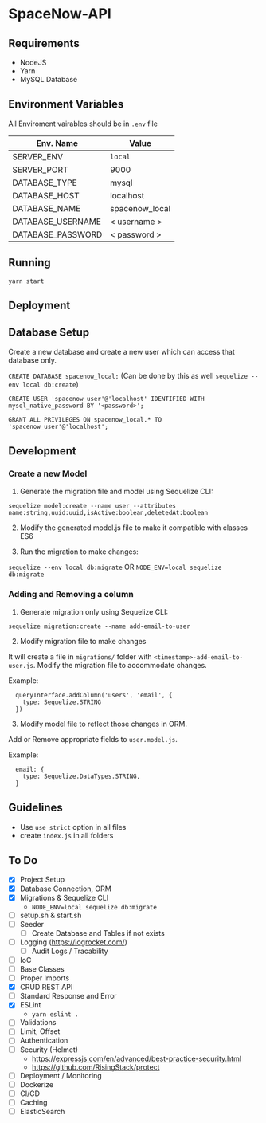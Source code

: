 # SpaceNow-API


## Requirements

- NodeJS
- Yarn
- MySQL Database



## Environment Variables

All Enviroment vairables should be in `.env` file

Env. Name | Value
----------|-------
SERVER_ENV|`local`
SERVER_PORT|9000
DATABASE_TYPE|mysql
DATABASE_HOST|localhost
DATABASE_NAME|spacenow_local
DATABASE_USERNAME|< username >
DATABASE_PASSWORD|< password >



## Running

`yarn start`



## Deployment



## Database Setup

Create a new database and create a new user which can access that database only.

`CREATE DATABASE spacenow_local;`
(Can be done by this as well `sequelize --env local db:create`)

`CREATE USER 'spacenow_user'@'localhost' IDENTIFIED WITH mysql_native_password BY '<password>';`

`GRANT ALL PRIVILEGES ON spacenow_local.* TO 'spacenow_user'@'localhost';`



## Development


### Create a new Model

1. Generate the migration file and model using Sequelize CLI:

`sequelize model:create --name user --attributes name:string,uuid:uuid,isActive:boolean,deletedAt:boolean`

2. Modify the generated model.js file to make it compatible with classes ES6

3. Run the migration to make changes:

`sequelize --env local db:migrate`
OR
`NODE_ENV=local sequelize db:migrate`

### Adding and Removing a column

1. Generate migration only using Sequelize CLI:

`sequelize migration:create --name add-email-to-user`

2. Modify migration file to make changes

It will create a file in `migrations/` folder with `<timestamp>-add-email-to-user.js`. Modify the migration file to accommodate changes.

Example:
```
  queryInterface.addColumn('users', 'email', {
    type: Sequelize.STRING
  })
```

3. Modify model file to reflect those changes in ORM.

Add or Remove appropriate fields to `user.model.js`.

Example:
```
  email: {
    type: Sequelize.DataTypes.STRING,
  }
```


## Guidelines

- Use `use strict` option in all files
- create `index.js` in all folders


## To Do

- [x] Project Setup
- [x] Database Connection, ORM
- [x] Migrations & Sequelize CLI
  - `NODE_ENV=local sequelize db:migrate`
- [ ] setup.sh & start.sh
- [ ] Seeder
    - [ ] Create Database and Tables if not exists
- [ ] Logging (https://logrocket.com/)
    - [ ] Audit Logs / Tracability
- [ ] IoC
- [ ] Base Classes
- [ ] Proper Imports
- [x] CRUD REST API
- [ ] Standard Response and Error
- [x] ESLint
  - `yarn eslint .`
- [ ] Validations
- [ ] Limit, Offset
- [ ] Authentication
- [ ] Security (Helmet)
  - https://expressjs.com/en/advanced/best-practice-security.html
  - https://github.com/RisingStack/protect
- [ ] Deployment / Monitoring
- [ ] Dockerize
- [ ] CI/CD
- [ ] Caching
- [ ] ElasticSearch